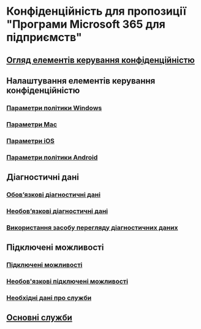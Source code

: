 # Конфіденційність для пропозиції "Програми Microsoft 365 для підприємств"

## [Огляд елементів керування конфіденційністю](overview-privacy-controls.md)

## Налаштування елементів керування конфіденційністю
### [Параметри політики Windows](manage-privacy-controls.md)
### [Параметри Mac](mac-privacy-preferences.md)
### [Параметри iOS](ios-privacy-preferences.md)
### [Параметри політики Android](android-privacy-controls.md)

## Діагностичні дані
### [Обов’язкові діагностичні дані](required-diagnostic-data.md)
### [Необов’язкові діагностичні дані](optional-diagnostic-data.md)
### [Використання засобу перегляду діагностичних даних](https://support.office.com/article/cf761ce9-d805-4c60-a339-4e07f3182855)

## Підключені можливості
### [Підключені можливості](connected-experiences.md)
### [Необов'язкові підключені можливості](optional-connected-experiences.md)
### [Необхідні дані про служби](required-service-data.md)

## [Основні служби](essential-services.md)